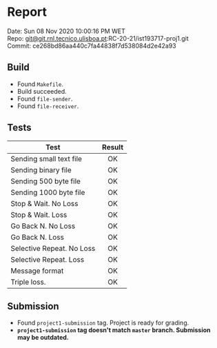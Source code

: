 # Report
Date: Sun 08 Nov 2020 10:00:16 PM WET  
Repo: git@git.rnl.tecnico.ulisboa.pt:RC-20-21/ist193717-proj1.git  
Commit: ce268bd86aa440c7fa44838f7d538084d2e42a93  

## Build
* Found `Makefile`.
* Build succeeded.
* Found `file-sender`.
* Found `file-receiver`.

## Tests
| Test | Result |
| ---- |:------:|
| Sending small text file | OK |
| Sending binary file | OK |
| Sending 500 byte file | OK |
| Sending 1000 byte file | OK |
| Stop & Wait. No Loss | OK |
| Stop & Wait. Loss | OK |
| Go Back N. No Loss | OK |
| Go Back N. Loss | OK |
| Selective Repeat. No Loss | OK |
| Selective Repeat. Loss | OK |
| Message format | OK |
| Triple loss. | OK |

## Submission
* Found `project1-submission` tag. Project is ready for grading.
* **`project1-submission` tag doesn't match `master` branch. Submission may be outdated.**
